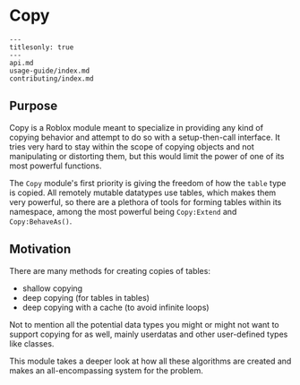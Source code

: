 # Copy

```{toctree}
---
titlesonly: true
---
api.md
usage-guide/index.md
contributing/index.md
```

## Purpose

Copy is a Roblox module meant to specialize in providing any kind of copying behavior and attempt to do so with a setup-then-call interface. It tries very hard to stay within the scope of copying objects and not manipulating or distorting them, but this would limit the power of one of its most powerful functions.

The `Copy` module's first priority is giving the freedom of how the `table` type is copied. All remotely mutable datatypes use tables, which makes them very powerful, so there are a plethora of tools for forming tables within its namespace, among the most powerful being `Copy:Extend` and `Copy:BehaveAs()`.

## Motivation

There are many methods for creating copies of tables:

* shallow copying
* deep copying (for tables in tables)
* deep copying with a cache (to avoid infinite loops)

Not to mention all the potential data types you might or might not want to support copying for as well, mainly userdatas and other user-defined types like classes.

This module takes a deeper look at how all these algorithms are created and makes an all-encompassing system for the problem.
